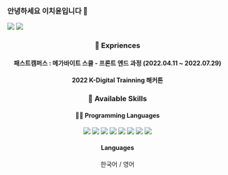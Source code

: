 ### 안녕하세요 이치윤입니다 👋
<div>
 <a href="https://carrick0708.tistory.com/" target="_blank"><img src="https://img.shields.io/badge/%20-Blog-orange"/></a>
 <img src="https://img.shields.io/badge/%20-carrick035%40gmail.com-red"/>
</div>



<div align="center">


### 🏫 Expriences

#### 패스트캠퍼스 : 메가바이트 스쿨 - 프론트 엔드 과정 (2022.04.11 ~ 2022.07.29)
#### 2022 K-Digital Trainning 해커톤
 
  

### 🧰 Available Skills
    
   #### 🧑‍💻 Programming Languages
  
 <div>
   <img src="https://img.shields.io/badge/html5-E34F26?style=for-the-badge&logo=html5&logoColor=white">
    <img src="https://img.shields.io/badge/css-1572B6?style=for-the-badge&logo=css&logoColor=white">
    <img src="https://img.shields.io/badge/Sass-CC6699?style=for-the-badge&logo=sass&logoColor=white" />  
    <img src="https://img.shields.io/badge/styledcomponents-DB7093?style=for-the-badge&logo=styledcomponents&logoColor=white"/>
    <img src="https://img.shields.io/badge/JavaScript-F7DF1E?style=for-the-badge&logo=JavaScript&logoColor=white"/>
    <img src="https://img.shields.io/badge/typescript-3178C6?style=for-the-badge&logo=typescript&logoColor=white">
    <img src="https://img.shields.io/badge/react-61DAFB?style=for-the-badge&logo=react&logoColor=white">
    <img src="https://img.shields.io/badge/redux-764ABC?style=for-the-badge&logo=redux&logoColor=white">

 </div>
 
 #### Languages
      
 한국어 / 영어 
     
</div>

               
                
    
    
 
 




 
  
